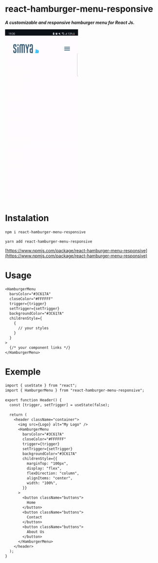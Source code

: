 

react-hamburger-menu-responsive
==============

***A customizable and responsive hamburger menu for React Js.***

<img src="https://github.com/alcantara2509/react-hamburger-menu-responsive/blob/main/react-hamburger-menu-responsive.gif" width="240" height="560" />

# Instalation

```npm i react-hamburger-menu-responsive```

```yarn add react-hamburger-menu-responsive```


[https://www.npmjs.com/package/react-hamburger-menu-responsive](https://www.npmjs.com/package/react-hamburger-menu-responsive)

# Usage

```
<HamburgerMenu
  barsColor="#3C617A"
  closeColor="#FFFFFF"
  trigger={trigger}
  setTrigger={setTrigger}
  backgroundColor="#3C617A"
  childrenStyle={
    {
      // your styles
    }
  }
>
  {/* your component links */}
</HamburgerMenu>
```

# Exemple

```
import { useState } from "react";
import { HamburgerMenu } from "react-hamburger-menu-responsive";

export function Header() {
  const [trigger, setTrigger] = useState(false);
  
  return (
    <header className="container">
      <img src={Logo} alt="My Logo" />
      <HamburgerMenu
        barsColor="#3C617A"
        closeColor="#FFFFFF"
        trigger={trigger}
        setTrigger={setTrigger}
        backgroundColor="#3C617A"
        childrenStyle={{
          marginTop: "100px",
          display: "flex",
          flexDirection: "column",
          alignItems: "center",
          width: "100%",
        }}
      >
        <button className="buttons">
          Home
        </button>
        <button className="buttons">
          Contact
        </button>
        <button className="buttons">
          About Us
        </button>
      </HamburgerMenu>
    </header>
  );
}
```
